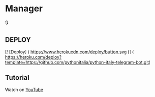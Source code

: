 # Manager
🔃

## DEPLOY
[! [Deploy] ( https://www.herokucdn.com/deploy/button.svg )] ( https://heroku.com/deploy?template=https://github.com/pythonitalia/python-italy-telegram-bot.git)

## Tutorial
Watch on [YouTube](https://youtu.be/gXXFpTAk6Vo)

